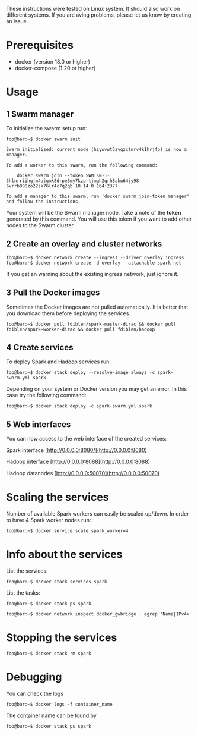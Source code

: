 These instructions were tested on Linux system. It should also work on different systems. If you are aving problems, please let us know by creating an issue.


# Prerequisites
 - docker (version 18.0 or higher)
 - docker-compose (1.20 or higher)

# Usage
## 1 Swarm manager
To initialize the swarm setup run:
```console
foo@bar:~$ docker swarm init

Swarm initialized: current node (hzywvwt5zygzctmrv4k1hrjfp) is now a manager.

To add a worker to this swarm, run the following command:

    docker swarm join --token SWMTKN-1-3hlnrriihgjm4ajgmk8drpe5my7kzprtjmgh2qrh8akw64jy98-6vrrb008zo22sk76lr4c7q2qb 10.14.0.164:2377

To add a manager to this swarm, run 'docker swarm join-token manager' and follow the instructions.
```

Your system will be the Swarm manager node. Take a note of the **token** generated by this command. You will use this token if you want to add other nodes to the Swarm cluster.


## 2 Create an overlay and cluster networks
```console
foo@bar:~$ docker network create --ingress --driver overlay ingress
foo@bar:~$ docker network create -d overlay --attachable spark-net
```
If you get an warning about the existing ingress network, just ignore it.

## 3 Pull the Docker images
Sometimes the Docker images are not pulled automatically. It is better that you download them before deploying the services.
```console
foo@bar:~$ docker pull fdiblen/spark-master-dirac && docker pull fdiblen/spark-worker-dirac && docker pull fdiblen/hadoop  
```

## 4 Create services
To deploy Spark and Hadoop services run:
```console
foo@bar:~$ docker stack deploy --resolve-image always -c spark-swarm.yml spark
```
Depending on your system or Docker version you may get an error. In this case try the following command:
```console
foo@bar:~$ docker stack deploy -c spark-swarm.yml spark
```

## 5 Web interfaces
You can now access to the web interface of the created services:

Spark interface [http://0.0.0.0:8080/](http://0.0.0.0:8080)

Hadoop interface [http://0.0.0.0:8088](http://0.0.0.0:8088)

Hadoop datanodes [http://0.0.0.0:50070](http://0.0.0.0:50070)


# Scaling the services
Number of available Spark workers can easily be scaled up/down. In order to have 4 Spark worker nodes run:
```console
foo@bar:~$ docker service scale spark_worker=4
```

# Info about the services
List the services:
```console
foo@bar:~$ docker stack services spark
```
List the tasks:
```console
foo@bar:~$ docker stack ps spark
```
```console
foo@bar:~$ docker network inspect docker_gwbridge | egrep 'Name|IPv4>
```

# Stopping the services
```console
foo@bar:~$ docker stack rm spark
```

# Debugging

You can check the logs
```console
foo@bar:~$ docker logs -f container_name
```

The container name can be found by
```console
foo@bar:~$ docker stack ps spark
```
